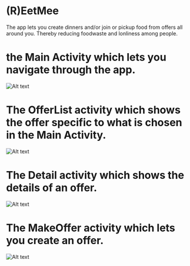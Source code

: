 # (R)EetMee

The app lets you create dinners and/or join or pickup food from offers all around you. Thereby reducing foodwaste and lonliness among people.

# the Main Activity which lets you navigate through the app.
![Alt text](https://github.com/nielske31/EetMee/blob/master/doc/BaseActivity.jpeg)

# The OfferList activity which shows the offer specific to what is chosen in the Main Activity.
![Alt text](https://github.com/nielske31/EetMee/blob/master/doc/OfferListActivity.jpeg)

# The Detail activity which shows the details of an offer.
![Alt text](https://github.com/nielske31/EetMee/blob/master/doc/DetailActivity.jpeg)

# The MakeOffer activity which lets you create an offer.
![Alt text](https://github.com/nielske31/EetMee/blob/master/doc/MakeOfferActivity.jpeg)

